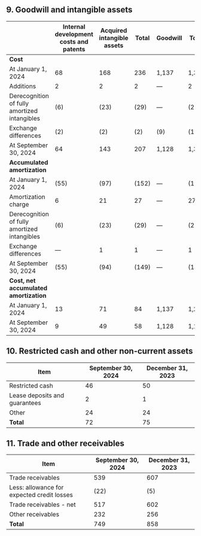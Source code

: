 ## 9. Goodwill and intangible assets

|                              | Internal development costs and patents | Acquired intangible assets | Total | Goodwill | Total |
|------------------------------|---------------------------------------|----------------------------|-------|----------|-------|
| **Cost**                     |                                       |                            |       |          |       |
| At January 1, 2024           | 68                                    | 168                        | 236   | 1,137    | 1,373 |
| Additions                    | 2                                     | 2                          | 2     | —        | 2     |
| Derecognition of fully amortized intangibles | (6)                  | (23)                       | (29)  | —        | (29)  |
| Exchange differences         | (2)                                   | (2)                        | (2)   | (9)      | (11)  |
| At September 30, 2024        | 64                                    | 143                        | 207   | 1,128    | 1,335 |
| **Accumulated amortization** |                                       |                            |       |          |       |
| At January 1, 2024           | (55)                                  | (97)                       | (152) | —        | (152) |
| Amortization charge          | 6                                     | 21                         | 27    | —        | 27    |
| Derecognition of fully amortized intangibles | (6)                  | (23)                       | (29)  | —        | (29)  |
| Exchange differences         | —                                     | 1                          | 1     | —        | 1     |
| At September 30, 2024        | (55)                                  | (94)                       | (149) | —        | (149) |
| **Cost, net accumulated amortization** |                           |                            |       |          |       |
| At January 1, 2024           | 13                                    | 71                         | 84    | 1,137    | 1,221 |
| At September 30, 2024        | 9                                     | 49                         | 58    | 1,128    | 1,186 |

## 10. Restricted cash and other non-current assets

| Item                     | September 30, 2024 | December 31, 2023 |
|---------------------------|--------------------|-------------------|
| Restricted cash          | 46                 | 50                |
| Lease deposits and guarantees | 2              | 1                 |
| Other                     | 24                 | 24                |
| **Total**                 | 72                 | 75                |

## 11. Trade and other receivables

| Item                     | September 30, 2024 | December 31, 2023 |
|---------------------------|--------------------|-------------------|
| Trade receivables        | 539                | 607               |
| Less: allowance for expected credit losses | (22)               | (5)                |
| Trade receivables - net  | 517                | 602               |
| Other receivables        | 232                | 256               |
| **Total**                 | 749                | 858               |